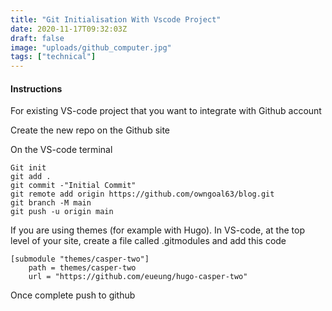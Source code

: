 ```yaml
---
title: "Git Initialisation With Vscode Project"
date: 2020-11-17T09:32:03Z
draft: false
image: "uploads/github_computer.jpg"
tags: ["technical"]
---
```


#### Instructions

For existing VS-code project that you want to integrate with Github account

Create the new repo on the Github site

On the VS-code terminal
```
Git init
git add .
git commit -"Initial Commit"
git remote add origin https://github.com/owngoal63/blog.git
git branch -M main
git push -u origin main
```

If you are using themes (for example with Hugo).
In VS-code, at the top level of your site, create a file called .gitmodules and add this code
```
[submodule "themes/casper-two"]
    path = themes/casper-two
    url = "https://github.com/eueung/hugo-casper-two"
```
Once complete push to github
